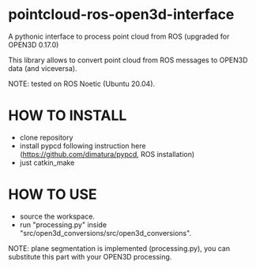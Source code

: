 # pointcloud-ros-open3d-interface
A pythonic interface to process point cloud from ROS (upgraded for OPEN3D 0.17.0)

This library allows to convert point cloud from ROS messages to OPEN3D data (and viceversa).

NOTE: tested on ROS Noetic (Ubuntu 20.04).

# HOW TO INSTALL
- clone repository
- install pypcd following instruction here (https://github.com/dimatura/pypcd, ROS installation)
- just catkin_make

# HOW TO USE
- source the workspace.
- run "processing.py" inside "src/open3d_conversions/src/open3d_conversions".

NOTE: plane segmentation is implemented (processing.py), you can substitute this part with your OPEN3D processing.
